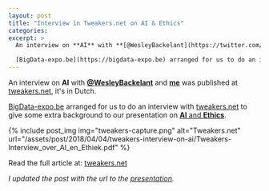 ```yaml
---
layout: post
title: "Interview in Tweakers.net on AI & Ethics"
categories:
excerpt: >
  An interview on **AI** with **[@WesleyBackelant](https://twitter.com/WesleyBackelant)** and **[me](https://nathan.gs)** was published at [tweakers.net](/assets/post/2018/04/04/tweakers-interview-on-ai/Tweakers-Interview_over_AI_en_Ethiek.pdf) [Dutch].

  [BigData-expo.be](https://bigdata-expo.be) arranged for us to do an interview, to give some extra background to our presentation on [**AI** and **Ethics**](/presentations/2018/04/26/ai-amplifying-human-ingenuity-with-intelligent-technology-at-bigdata-expo18/). 
---
```


An interview on **AI** with **[@WesleyBackelant](https://twitter.com/WesleyBackelant)** and **[me](https://nathan.gs)** was published at [tweakers.net](/assets/post/2018/04/04/tweakers-interview-on-ai/Tweakers-Interview_over_AI_en_Ethiek.pdf), it's in Dutch.

[BigData-expo.be](https://bigdata-expo.be) arranged for us to do an interview with [tweakers.net](/assets/post/2018/04/04/tweakers-interview-on-ai/Tweakers-Interview_over_AI_en_Ethiek.pdf) to give some extra background to our presentation on [**AI** and **Ethics**](/presentations/2018/04/26/ai-amplifying-human-ingenuity-with-intelligent-technology-at-bigdata-expo18/). 

{% include post_img img="tweakers-capture.png" alt="Tweakers.net" url="/assets/post/2018/04/04/tweakers-interview-on-ai/Tweakers-Interview_over_AI_en_Ethiek.pdf" %}

Read the full article at: [tweakers.net](https://tweakers.net/plan/1557/ai-en-ethiek-hoe-zorgen-we-ervoor-dat-technologie-de-mens-ondersteunt.html)

*I updated the post with the url to the [presentation](/presentations/2018/04/26/ai-amplifying-human-ingenuity-with-intelligent-technology-at-bigdata-expo18/).*